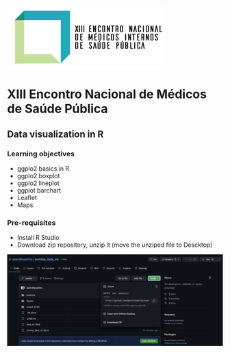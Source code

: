 ![](enmisp_logo.png)

# XIII Encontro Nacional de Médicos de Saúde Pública

## Data visualization in R

### Learning objectives 

- ggplo2 basics in R 
- ggplo2 boxplot 
- ggplo2 lineplot 
- ggplot barchart
- Leaflet
- Maps

### Pre-requisites 
- Install R Studio
- Download zip repository, unzip it (move the unziped file to Descktop) 

![](pic2.png)


